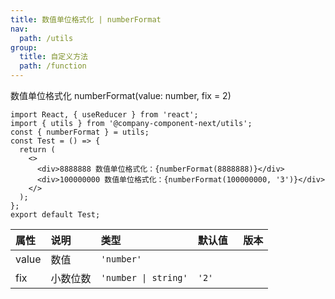 ```yaml
---
title: 数值单位格式化 | numberFormat
nav:
  path: /utils
group:
  title: 自定义方法
  path: /function
---
```


数值单位格式化 numberFormat(value: number, fix = 2)

```tsx
import React, { useReducer } from 'react';
import { utils } from '@company-component-next/utils';
const { numberFormat } = utils;
const Test = () => {
  return (
    <>
      <div>8888888 数值单位格式化：{numberFormat(8888888)}</div>
      <div>100000000 数值单位格式化：{numberFormat(100000000, '3')}</div>
    </>
  );
};
export default Test;
```

| 属性  | 说明     | 类型                 | 默认值   | 版本 |
| :---- | :------- | :------------------- | :------- | :--- |
| value | 数值     | `'number'`           |
| fix   | 小数位数 | `'number \| string'` | `'2'`    |
